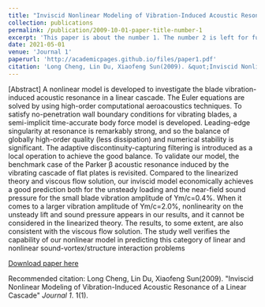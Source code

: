 ```yaml
---
title: "Inviscid Nonlinear Modeling of Vibration-Induced Acoustic Resonance of a Linear Cascade"
collection: publications
permalink: /publication/2009-10-01-paper-title-number-1
excerpt: 'This paper is about the number 1. The number 2 is left for future work.'
date: 2021-05-01
venue: 'Journal 1'
paperurl: 'http://academicpages.github.io/files/paper1.pdf'
citation: 'Long Cheng, Lin Du, Xiaofeng Sun(2009). &quot;Inviscid Nonlinear Modeling of Vibration-Induced Acoustic Resonance of a Linear Cascade.&quot; <i>Journal 1</i>. 1(1).'
---
```

[Abstract] A nonlinear model is developed to investigate the blade vibration-induced acoustic resonance in a linear cascade. The Euler equations are solved by using high-order computational aeroacoustics techniques. To satisfy no-penetration wall boundary conditions for vibrating blades, a semi-implicit time-accurate body force model is developed. Leading-edge singularity at resonance is remarkably strong, and so the balance of globally high-order quality (less dissipation) and numerical stability is significant. The adaptive discontinuity-capturing filtering is introduced as a local operation to achieve the good balance. To validate our model, the benchmark case of the Parker β acoustic resonance induced by the vibrating cascade of flat plates is revisited. Compared to the linearized theory and viscous flow solution, our inviscid model economically achieves a good prediction both for the unsteady loading and the near-field sound pressure for the small blade vibration amplitude of Ym/c=0.4%. When it comes to a larger vibration amplitude of Ym/c=2.0%, nonlinearity on the unsteady lift and sound pressure appears in our results, and it cannot be considered in the linearized theory. The results, to some extent, are also consistent with the viscous flow solution. The study well verifies the capability of our nonlinear model in predicting this category of linear and nonlinear sound-vortex/structure interaction problems

[Download paper here](https://arc.aiaa.org/doi/abs/10.2514/1.J059501)

Recommended citation: Long Cheng, Lin Du, Xiaofeng Sun(2009). "Inviscid Nonlinear Modeling of Vibration-Induced Acoustic Resonance of a Linear Cascade" <i>Journal 1</i>. 1(1).
